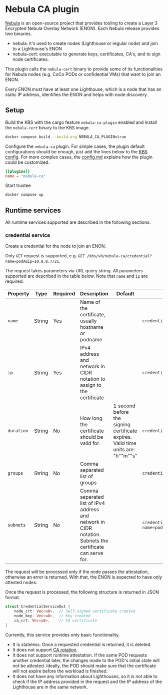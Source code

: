 # Nebula CA plugin

[Nebula](https://github.com/slackhq/nebula) is an open-source project that provides
tooling to create a Layer 3 Encrypted Nebula Overlay Network (ENON). Each Nebula release
provides two binaries.
- nebula: it's used to create nodes (Lighthouse or regular node) and
join to a Lighthouse's ENON
- nebula-cert: executable to generate keys, certificates, CA's, and to sign node certificates.

This plugin calls the `nebula-cert` binary to provide some of its functionalities for
Nebula nodes (e.g. CoCo PODs or confidential VMs) that want to join an ENON.

Every ENON must have at least one Lighthouse, which is a node that has an static IP address, identifies the ENON and helps with node discovery.

## Setup

Build the KBS with the cargo feature `nebula-ca-plugin` enabled and install the `nebula-cert` binary to the KBS image.

```bash
docker compose build --build-arg NEBULA_CA_PLUGIN=true
``` 

Configure the `nebula-ca` plugin. For simple cases, the plugin default configurations should be enough, just add the lines below to the [KBS config](#kbs/config/docker-compose/kbs-config.toml). For more complex cases, the [config.md](./config.md) explains how the plugin could be customized.

```toml
[[plugins]]
name = "nebula-ca"
```

Start trustee

```bash
docker compose up
```

## Runtime services

All runtime services supported are described in the following sections.

### credential service

Create a credential for the node to join an ENON.

Only `GET` request is supported, e.g. `GET /kbs/v0/nebula-ca/credential?name=podA&ip=10.9.8.7/21`.

The request takes parameters via URL query string. All parameters supported are described in the table below. Note that `name` and `ip` are required.

| Property            | Type   | Required | Description             | Default | Example                                   |
|---------------------|--------|----------|-------------------------|---------|-------------------------------------------|
| `name`              | String | Yes      | Name of the certificate, usually hostname or podname |         | `credential?name=podA&ip=10.9.8.7/21` |
| `ip`                | String | Yes      | IPv4 address and network in CIDR notation to assign to the certificate |         | `credential?name=podA&ip=10.9.8.7/21` |
| `duration`          | String | No       | How long the certificate should be valid for. | 1 second before the signing certificate expires. Valid time units are: <hours>"h"<minutes>"m"<seconds>"s" | `credential?name=podA&ip=10.9.8.7/21&duration=8760h0m0s` |
| `groups`            | String | No       | Comma separated list of groups |         | `credential?name=podA&ip=10.9.8.7/21&groups=ssh,server` |
| `subnets`           | String | No       | Comma separated list of IPv4 address and network in CIDR notation. Subnets the certificate can serve for. |         | `credential?name=podA&ip=10.9.8.7/21&subnets=10.9.7.7/21,10.9.8.7/21` |

The request will be processed only if the node passes the attestation, otherwise an error is returned. With that, the ENON is expected to have only attested nodes.

Once the request is processed, the following structure is returned in JSON format.

```rust
struct CredentialServiceOut {
    node_crt: Vec<u8>,  // Self-signed certificate created
    node_key: Vec<u8>,  // Key created
    ca_crt: Vec<u8>,    // CA certificate
}
```

Currently, this service provides only basic functionality.
- It is stateless. Once a requested credential is returned, it is deleted.
- It does not support [CA rotation](https://nebula.defined.net/docs/guides/rotating-certificate-authority/).
- It does not support runtime attestation. If the same POD requests another credential later, the changes made to the POD's initial state will not be attested. Ideally, the POD should make sure that the certificate will not expire before the workload is finished.
- It does not have any information about Lighthouses, so it is not able to check if the IP address provided in the request and the IP address of the Lighthouse are in the same network.